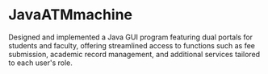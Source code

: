 # JavaATMmachine
Designed and implemented a Java GUI program featuring dual portals for students and faculty, offering streamlined access to functions such as fee submission, academic record management, and additional services tailored to each user's role.
